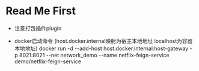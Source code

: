 # Read Me First
* 注意打包插件plugin 

* docker启动命令 (host.docker.internal映射为宿主本地地址 localhost为容器本地地址)
docker run -d --add-host host.docker.internal:host-gateway -p 8021:8021 --net network_demo --name netflix-feign-service demo/netflix-feign-service